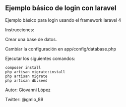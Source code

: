 ## Ejemplo básico de login con laravel

Ejemplo básico para login usando el framework laravel 4

Instrucciones:

Crear una base de datos.

Cambiar la configuración en app/config/database.php

Ejecutar los siguientes comandos:

	composer install
	php artisan migrate:install
	php artisan migrate
	php artisan db:seed


Autor: Giovanni López

Twitter: @gmlo_89
